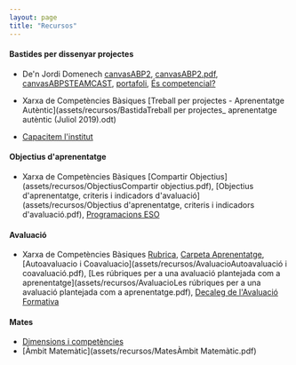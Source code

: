 ```yaml
---
layout: page
title: "Recursos"
---
```


#### Bastides per dissenyar projectes

- De'n Jordi Domenech [canvasABP2](assets/recursos/BastidacanvasABP2.odp), [canvasABP2.pdf](assets/recursos/BastidacanvasABP2.pdf), [canvasABPSTEAMCAST](assets/recursos/BastidacanvasABPSTEMCAST.odp), [portafoli](assets/recursos/BastidaportfolioABP2.pdf), [És competencial?](assets/recursos/BastidaFull-indicadors-unitats-competencials.pdf)


- Xarxa de Competències Bàsiques [Treball per projectes - Aprenentatge Autèntic](assets/recursos/BastidaTreball per projectes_ aprenentatge autèntic (Juliol 2019).odt)

- [Capacitem l'institut](assets/recursos/BastidaCapacitemlinstitut.pdf)

#### Objectius d'aprenentatge

- Xarxa de Competències Bàsiques [Compartir Objectius](assets/recursos/ObjectiusCompartir objectius.pdf), [Objectius d'aprenentatge, criteris i indicadors d'avaluació](assets/recursos/Objectius d'aprenentatge, criteris i indicadors d'avaluació.pdf), [Programacions ESO](assets/recursos/Objectius20180302ProgramacionsESO.pdf)

#### Avaluació

- Xarxa de Competències Bàsiques [Rubrica](assets/recursos/Avaluaciorubrica.pdf), [Carpeta Aprenentatge](assets/recursos/Avaluaciocarpeta-aprenentatge.pdf), [Autoavaluacio i Coavaluacio](assets/recursos/AvaluacioAutoavaluació i coavaluació.pdf), [Les rúbriques per a una avaluació plantejada com a aprenentatge](assets/recursos/AvaluacioLes rúbriques per a una avaluació plantejada com a aprenentatge.pdf), [Decaleg de l'Avaluació Formativa](assets/recursos/AvaluacioDecaleg-AxA.pdf)

#### Mates

- [Dimensions i competències](assets/recursos/MatesDimensions_innovamat.jpg)
- [Àmbit Matemàtic](assets/recursos/MatesÀmbit Matemàtic.pdf)
